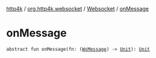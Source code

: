 [http4k](../../index.md) / [org.http4k.websocket](../index.md) / [Websocket](index.md) / [onMessage](./on-message.md)

# onMessage

`abstract fun onMessage(fn: (`[`WsMessage`](../-ws-message/index.md)`) -> `[`Unit`](https://kotlinlang.org/api/latest/jvm/stdlib/kotlin/-unit/index.html)`): `[`Unit`](https://kotlinlang.org/api/latest/jvm/stdlib/kotlin/-unit/index.html)